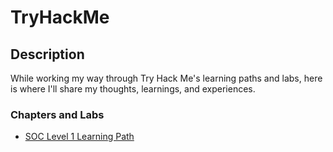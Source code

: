 <h1>TryHackMe</h1>

<h2>Description</h2>

While working my way through Try Hack Me's learning paths and labs, here is where I'll share my thoughts, learnings, and experiences.

<h3>Chapters and Labs</h3>

- <a href="https://github.com/securedbyjames/TryHackMe/blob/main/SOC%20Level%201%20Learning%20Path.md">SOC Level 1 Learning Path</a>
